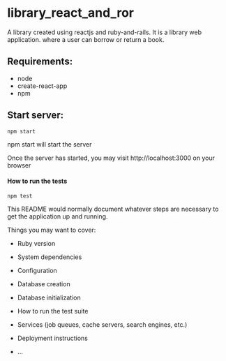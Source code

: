 # library_react_and_ror
A library created using reactjs and ruby-and-rails. It is a library web application. where a user can borrow or return a book. 

## Requirements:
* node
* create-react-app
* npm

## Start server:
```shell
npm start
```
npm start will start the server

Once the server has started, you may visit http://localhost:3000 on your 
browser

####  How to run the tests

```shell
npm test
```


This README would normally document whatever steps are necessary to get the
application up and running.

Things you may want to cover:

* Ruby version

* System dependencies

* Configuration

* Database creation

* Database initialization

* How to run the test suite

* Services (job queues, cache servers, search engines, etc.)

* Deployment instructions

* ...

